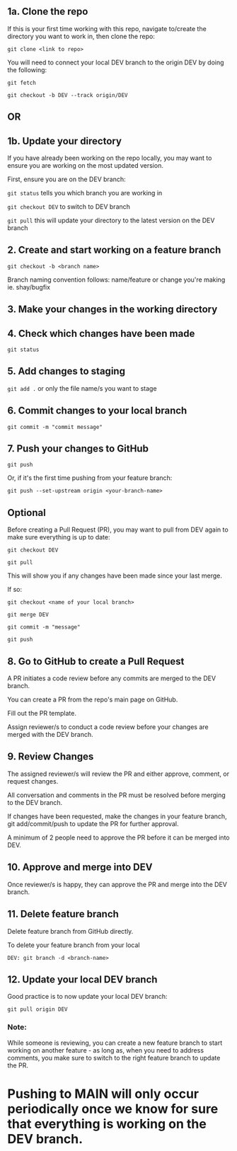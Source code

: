 ## 1a. Clone the repo
If this is your first time working with this repo, navigate to/create the directory you want to work in, then clone the repo:

`git clone <link to repo>`

You will need to connect your local DEV branch to the origin DEV by doing the following:

`git fetch`

`git checkout -b DEV --track origin/DEV`

## OR

## 1b. Update your directory
If you have already been working on the repo locally, you may want to ensure you are working on the most updated version.

First, ensure you are on the DEV branch:

`git status` 		tells you which branch you are working in

`git checkout DEV` 	to switch to DEV branch

`git pull` 		this will update your directory to the latest version on the DEV branch

## 2. Create and start working on a feature branch

`git checkout -b <branch name>`

Branch naming convention follows: name/feature or change you're making ie. shay/bugfix

## 3. Make your changes in the working directory

## 4. Check which changes have been made

`git status`

## 5. Add changes to staging

`git add .` or only the file name/s you want to stage

## 6. Commit changes to your local branch

`git commit -m "commit message"`

## 7. Push your changes to GitHub

`git push` 

Or, if it's the first time pushing from your feature branch:

`git push --set-upstream origin <your-branch-name>`

## Optional
Before creating a Pull Request (PR), you may want to pull from DEV again to make sure everything is up to date:

`git checkout DEV`

`git pull`

This will show you if any changes have been made since your last merge. 

If so:

`git checkout <name of your local branch>`

`git merge DEV`

`git commit -m "message"`

`git push`

## 8. Go to GitHub to create a Pull Request
A PR initiates a code review before any commits are merged to the DEV branch.

You can create a PR from the repo's main page on GitHub.

Fill out the PR template.

Assign reviewer/s to conduct a code review before your changes are merged with the DEV branch.

## 9. Review Changes
The assigned reviewer/s will review the PR and either approve, comment, or request changes.

All conversation and comments in the PR must be resolved before merging to the DEV branch.

If changes have been requested, make the changes in your feature branch, git add/commit/push to update the PR for further approval.

A minimum of 2 people need to approve the PR before it can be merged into DEV.

## 10. Approve and merge into DEV
Once reviewer/s is happy, they can approve the PR and merge into the DEV branch.

## 11. Delete feature branch
Delete feature branch from GitHub directly.

To delete your feature branch from your local 

`DEV: git branch -d <branch-name>`

## 12. Update your local DEV branch
Good practice is to now update your local DEV branch: 

`git pull origin DEV`

### Note: 
While someone is reviewing, you can create a new feature branch to start working on another feature - as long as, when you need to address comments, you make sure to switch to the right feature branch to update the PR.

# Pushing to MAIN will only occur periodically once we know for sure that everything is working on the DEV branch.